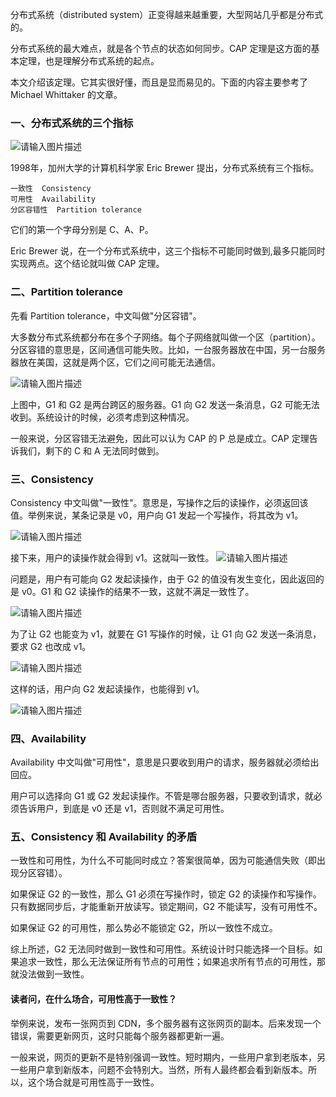 分布式系统（distributed system）正变得越来越重要，大型网站几乎都是分布式的。

分布式系统的最大难点，就是各个节点的状态如何同步。CAP 定理是这方面的基本定理，也是理解分布式系统的起点。

本文介绍该定理。它其实很好懂，而且是显而易见的。下面的内容主要参考了 Michael Whittaker 的文章。

### 一、分布式系统的三个指标

![请输入图片描述][1]

1998年，加州大学的计算机科学家 Eric Brewer 提出，分布式系统有三个指标。
```
一致性  Consistency
可用性  Availability
分区容错性  Partition tolerance
```
它们的第一个字母分别是 C、A、P。

Eric Brewer 说，在一个分布式系统中，这三个指标不可能同时做到,最多只能同时实现两点。这个结论就叫做 CAP 定理。

### 二、Partition tolerance
先看 Partition tolerance，中文叫做"分区容错"。

大多数分布式系统都分布在多个子网络。每个子网络就叫做一个区（partition）。分区容错的意思是，区间通信可能失败。比如，一台服务器放在中国，另一台服务器放在美国，这就是两个区，它们之间可能无法通信。

![请输入图片描述][2]

上图中，G1 和 G2 是两台跨区的服务器。G1 向 G2 发送一条消息，G2 可能无法收到。系统设计的时候，必须考虑到这种情况。

一般来说，分区容错无法避免，因此可以认为 CAP 的 P 总是成立。CAP 定理告诉我们，剩下的 C 和 A 无法同时做到。

### 三、Consistency
Consistency 中文叫做"一致性"。意思是，写操作之后的读操作，必须返回该值。举例来说，某条记录是 v0，用户向 G1 发起一个写操作，将其改为 v1。

![请输入图片描述][3]

接下来，用户的读操作就会得到 v1。这就叫一致性。
![请输入图片描述][4]

问题是，用户有可能向 G2 发起读操作，由于 G2 的值没有发生变化，因此返回的是 v0。G1 和 G2 读操作的结果不一致，这就不满足一致性了。

![请输入图片描述][5]

为了让 G2 也能变为 v1，就要在 G1 写操作的时候，让 G1 向 G2 发送一条消息，要求 G2 也改成 v1。


![请输入图片描述][6]

这样的话，用户向 G2 发起读操作，也能得到 v1。

![请输入图片描述][7]

### 四、Availability
Availability 中文叫做"可用性"，意思是只要收到用户的请求，服务器就必须给出回应。

用户可以选择向 G1 或 G2 发起读操作。不管是哪台服务器，只要收到请求，就必须告诉用户，到底是 v0 还是 v1，否则就不满足可用性。

### 五、Consistency 和 Availability 的矛盾
一致性和可用性，为什么不可能同时成立？答案很简单，因为可能通信失败（即出现分区容错）。

如果保证 G2 的一致性，那么 G1 必须在写操作时，锁定 G2 的读操作和写操作。只有数据同步后，才能重新开放读写。锁定期间，G2 不能读写，没有可用性不。

如果保证 G2 的可用性，那么势必不能锁定 G2，所以一致性不成立。

综上所述，G2 无法同时做到一致性和可用性。系统设计时只能选择一个目标。如果追求一致性，那么无法保证所有节点的可用性；如果追求所有节点的可用性，那就没法做到一致性。


#### 读者问，在什么场合，可用性高于一致性？

举例来说，发布一张网页到 CDN，多个服务器有这张网页的副本。后来发现一个错误，需要更新网页，这时只能每个服务器都更新一遍。

一般来说，网页的更新不是特别强调一致性。短时期内，一些用户拿到老版本，另一些用户拿到新版本，问题不会特别大。当然，所有人最终都会看到新版本。所以，这个场合就是可用性高于一致性。



  [1]: https://raw.githubusercontent.com/wmlc/blog/master/gitImg/20191030220652.jpg
  [2]: https://raw.githubusercontent.com/wmlc/blog/master/gitImg/20191030220914.png
  [3]: https://raw.githubusercontent.com/wmlc/blog/master/gitImg/20191030221035.png
  [4]: https://raw.githubusercontent.com/wmlc/blog/master/gitImg/20191030221133.png
  [5]: https://raw.githubusercontent.com/wmlc/blog/master/gitImg/20191030221237.png
  [6]: https://raw.githubusercontent.com/wmlc/blog/master/gitImg/20191030221328.png
  [7]: https://raw.githubusercontent.com/wmlc/blog/master/gitImg/20191030221414.png
